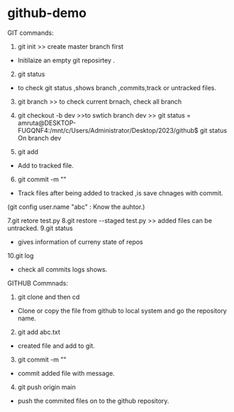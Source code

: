 # github-demo


GIT commands:
1. git init >> create master branch first
- Initilaize an empty git reposirtey .

2. git status
- to check git status ,shows branch ,commits,track or untracked files. 

3. git branch >> to check current brnach, check all branch
4. git checkout -b dev >>to swtich branch dev >> git status = amruta@DESKTOP-FUGQNF4:/mnt/c/Users/Administrator/Desktop/2023/github$ git status
On branch dev

5. git add <filename> 
- Add to tracked file.

6. git commit -m "<message>"
- Track files after being added to tracked ,is save chnages with commit.

(git config user.name "abc" : Know the auhtor.)

7.git retore test.py
8.git restore --staged test.py >> added files can be untracked.
9.git status
- gives information of curreny state of repos

10.git log
- check all commits logs shows. 


GITHUB Commnads:
1. git clone 
  and then cd <repo-name>
- Clone or copy the file from github to local system and go the repository name.

2. git add abc.txt 
- created file and add to git.
3. git commit -m "<message>"
- commit added file with message.
4. git push origin main 
- push the commited files on to the github repository.
